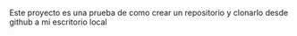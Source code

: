 Este proyecto es una prueba de como crear un repositorio y clonarlo desde github a mi escritorio local

